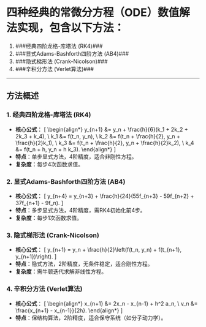 # 四种经典的常微分方程（ODE）数值解法实现，包含以下方法：

1. ###经典四阶龙格-库塔法 (RK4)### 
2. ###显式Adams-Bashforth四阶方法 (AB4)###
3. ###隐式梯形法 (Crank-Nicolson)###  
4. ###辛积分方法 (Verlet算法)### 

---

## 方法概述

### 1. 经典四阶龙格-库塔法 (RK4)
- **核心公式**：
  \[
  \begin{align*}
  y_{n+1} &= y_n + \frac{h}{6}(k_1 + 2k_2 + 2k_3 + k_4), \\
  k_1 &= f(t_n, y_n), \\
  k_2 &= f(t_n + \frac{h}{2}, y_n + \frac{h}{2}k_1), \\
  k_3 &= f(t_n + \frac{h}{2}, y_n + \frac{h}{2}k_2), \\
  k_4 &= f(t_n + h, y_n + h k_3).
  \end{align*}
  \]
- **特点**：单步显式方法，4阶精度，适合非刚性方程。
- **复杂度**：每步4次函数求值。

### 2. 显式Adams-Bashforth四阶方法 (AB4)
- **核心公式**：
  \[
  y_{n+4} = y_{n+3} + \frac{h}{24}(55f_{n+3} - 59f_{n+2} + 37f_{n+1} - 9f_n).
  \]
- **特点**：多步显式方法，4阶精度，需RK4初始化前4步。
- **复杂度**：每步1次函数求值。

### 3. 隐式梯形法 (Crank-Nicolson)
- **核心公式**：
  \[
  y_{n+1} = y_n + \frac{h}{2}\left(f(t_n, y_n) + f(t_{n+1}, y_{n+1})\right).
  \]
- **特点**：隐式方法，2阶精度，无条件稳定，适合刚性方程。
- **复杂度**：需牛顿迭代求解非线性方程。

### 4. 辛积分方法 (Verlet算法)
- **核心公式**：
  \[
  \begin{align*}
  x_{n+1} &= 2x_n - x_{n-1} + h^2 a_n, \\
  v_n &= \frac{x_{n+1} - x_{n-1}}{2h}.
  \end{align*}
  \]
- **特点**：保结构算法，2阶精度，适合保守系统（如分子动力学）。

